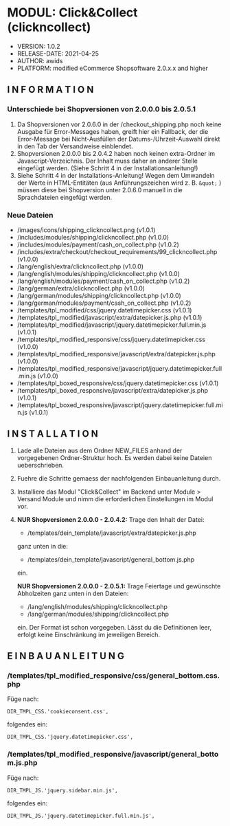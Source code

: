 # MODUL: Click&Collect (clickncollect)

- VERSION: 1.0.2
- RELEASE-DATE: 2021-04-25
- AUTHOR: awids
- PLATFORM: modified eCommerce Shopsoftware 2.0.x.x and higher


## I N F O R M A T I O N 

### Unterschiede bei Shopversionen von 2.0.0.0 bis 2.0.5.1

1. Da Shopversionen vor 2.0.6.0 in der /checkout_shipping.php noch keine Ausgabe für Error-Messages haben, greift hier ein Fallback, der die Error-Message bei Nicht-Ausfüllen der Datums-/Uhrzeit-Auswahl direkt in den Tab der Versandweise einblendet.
2. Shopversionen 2.0.0.0 bis 2.0.4.2 haben noch keinen extra-Ordner im Javascript-Verzeichnis. Der Inhalt muss daher an anderer Stelle eingefügt werden. (Siehe    Schritt 4 in der Installationsanleitung!)
3. Siehe Schritt 4 in der Installations-Anleitung! Wegen dem Umwandeln der Werte in HTML-Entitäten (aus Anführungszeichen wird z. B. <code>&amp;quot;</code> ) müssen diese  bei Shopversion unter 2.0.6.0 manuell in die Sprachdateien eingefügt werden.

### Neue Dateien

- /images/icons/shipping_clickncollect.png (v1.0.1)
- /includes/modules/shipping/clickncollect.php (v1.0.0)
- /includes/modules/payment/cash_on_collect.php (v1.0.2)
- /includes/extra/checkout/checkout_requirements/99_clickncollect.php (v1.0.0)
- /lang/english/extra/clickncollect.php (v1.0.0)
- /lang/english/modules/shipping/clickncollect.php (v1.0.0)
- /lang/english/modules/payment/cash_on_collect.php (v1.0.2)
- /lang/german/extra/clickncollect.php (v1.0.0)
- /lang/german/modules/shipping/clickncollect.php (v1.0.0)
- /lang/german/modules/payment/cash_on_collect.php (v1.0.2)
- /templates/tpl_modified/css/jquery.datetimepicker.css (v1.0.1)
- /templates/tpl_modified/javascript/extra/datepicker.js.php (v1.0.1)
- /templates/tpl_modified/javascript/jquery.datetimepicker.full.min.js (v1.0.1)
- /templates/tpl_modified_responsive/css/jquery.datetimepicker.css (v1.0.0)
- /templates/tpl_modified_responsive/javascript/extra/datepicker.js.php (v1.0.0)
- /templates/tpl_modified_responsive/javascript/jquery.datetimepicker.full.min.js (v1.0.0)
- /templates/tpl_boxed_responsive/css/jquery.datetimepicker.css (v1.0.1)
- /templates/tpl_boxed_responsive/javascript/extra/datepicker.js.php (v1.0.1)
- /templates/tpl_boxed_responsive/javascript/jquery.datetimepicker.full.min.js (v1.0.1)


## I N S T A L L A T I O N

1. Lade alle Dateien aus dem Ordner NEW_FILES anhand der vorgegebenen Ordner-Struktur hoch. Es werden dabei keine Dateien ueberschrieben.
2. Fuehre die Schritte gemaess der nachfolgenden Einbauanleitung durch.
3. Installiere das Modul "Click&Collect" im Backend unter Module > Versand Module und nimm die erforderlichen Einstellungen im Modul vor.
4. <b>NUR Shopversionen 2.0.0.0 - 2.0.4.2:</b>
   Trage den Inhalt der Datei:
   
   - /templates/dein_template/javascript/extra/datepicker.js.php
   
   ganz unten in die:
   
   - /templates/dein_template/javascript/general_bottom.js.php
   
   ein.
   
   <b>NUR Shopversionen 2.0.0.0 - 2.0.5.1:</b>
   Trage Feiertage und gewünschte Abholzeiten ganz unten in den Dateien:

   - /lang/english/modules/shipping/clickncollect.php
   - /lang/german/modules/shipping/clickncollect.php

   ein. Der Format ist schon vorgegeben. Lässt du die Definitionen leer, erfolgt keine
   Einschränkung im jeweiligen Bereich.


## E I N B A U A N L E I T U N G

### /templates/tpl_modified_responsive/css/general_bottom.css.php

Füge nach:

    DIR_TMPL_CSS.'cookieconsent.css',

folgendes ein:

    DIR_TMPL_CSS.'jquery.datetimepicker.css',


### /templates/tpl_modified_responsive/javascript/general_bottom.js.php

Füge nach:

    DIR_TMPL_JS.'jquery.sidebar.min.js',

folgendes ein:

    DIR_TMPL_JS.'jquery.datetimepicker.full.min.js',
    

